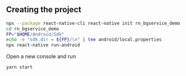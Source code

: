 ## Creating the project

```bash
npx --package react-native-cli react-native init rn_bgservice_demo
cd rn_bgservice_demo
FP="$HOME/Android/Sdk"
echo -e "sdk.dir = ${FP}/\n" | tee android/local.properties
npx react-native run-android
```

Open a new console and run

```bash
yarn start
```

